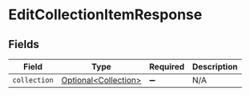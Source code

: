 # EditCollectionItemResponse


## Fields

| Field                                                          | Type                                                           | Required                                                       | Description                                                    |
| -------------------------------------------------------------- | -------------------------------------------------------------- | -------------------------------------------------------------- | -------------------------------------------------------------- |
| `collection`                                                   | [Optional\<Collection>](../../models/components/Collection.md) | :heavy_minus_sign:                                             | N/A                                                            |